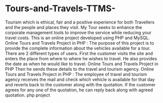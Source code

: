 # Tours-and-Travels-TTMS-
Tourism which is ethical, fair and a positive experience for both Travellers and the people and places they visit. My Tour seeks to enhance the corporate management tools to improve the service while reducing your travel costs. 
This is an online project developed using PHP and MySQL. Online Tours and Travels Project in PHP : The purpose of this project is to provide the complete information about the vehicles available for a tour. There are 2 different types of users. First the customer visits the site and enters the place from where to where he wishes to travel. He also provides the date as when he would like to travel. Online Tours and Travels Project in PHP Then he sends these details to the travel and tourism agency. Online Tours and Travels Project in PHP : The employee of travel and tourism agency receives the mail and check which vehicle is available for that day and reverts back to the customer along with the quotation. If the customer agrees for any one of the quotation, he can reply back along with agreed quotation. php project

